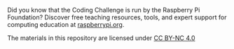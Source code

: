 Did you know that the Coding Challenge is run by the Raspberry Pi Foundation? Discover free teaching resources, tools, and expert support for computing education at [raspberrypi.org](https://www.raspberrypi.org/).

The materials in this repository are licensed under [CC BY-NC 4.0](https://creativecommons.org/licenses/by-nc/4.0/)
